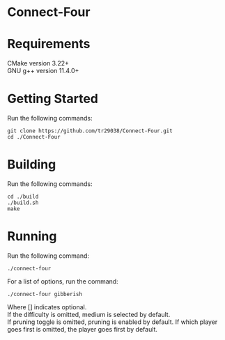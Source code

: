 # Connect-Four
# Requirements
CMake version 3.22+  
GNU g++ version 11.4.0+  

# Getting Started
Run the following commands:  
```
git clone https://github.com/tr29038/Connect-Four.git
cd ./Connect-Four
```

# Building
Run the following commands:  
```
cd ./build
./build.sh
make
```

# Running
Run the following command:  
```
./connect-four
```

For a list of options, run the command:  
```
./connect-four gibberish
```
Where [] indicates optional.  
If the difficulty is omitted, medium is selected by default.  
If pruning toggle is omitted, pruning is enabled by default.
If which player goes first is omitted, the player goes first by default.  
